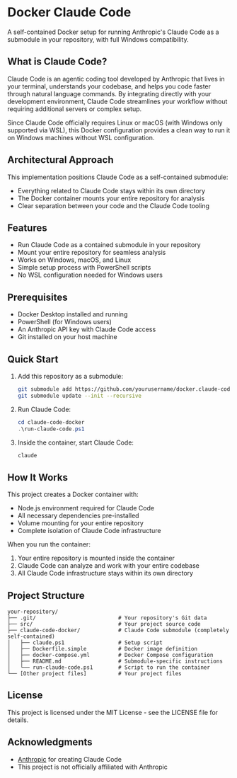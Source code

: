 # Docker Claude Code

A self-contained Docker setup for running Anthropic's Claude Code as a submodule in your repository, with full Windows compatibility.

## What is Claude Code?

Claude Code is an agentic coding tool developed by Anthropic that lives in your terminal, understands your codebase, and helps you code faster through natural language commands. By integrating directly with your development environment, Claude Code streamlines your workflow without requiring additional servers or complex setup.

Since Claude Code officially requires Linux or macOS (with Windows only supported via WSL), this Docker configuration provides a clean way to run it on Windows machines without WSL configuration.

## Architectural Approach

This implementation positions Claude Code as a self-contained submodule:

- Everything related to Claude Code stays within its own directory
- The Docker container mounts your entire repository for analysis
- Clear separation between your code and the Claude Code tooling

## Features

- Run Claude Code as a contained submodule in your repository
- Mount your entire repository for seamless analysis
- Works on Windows, macOS, and Linux
- Simple setup process with PowerShell scripts
- No WSL configuration needed for Windows users

## Prerequisites

- Docker Desktop installed and running
- PowerShell (for Windows users)
- An Anthropic API key with Claude Code access
- Git installed on your host machine

## Quick Start

1. Add this repository as a submodule:

   ```bash
   git submodule add https://github.com/yourusername/docker.claude-code.git claude-code-docker
   git submodule update --init --recursive
   ```

2. Run Claude Code:

   ```powershell
   cd claude-code-docker
   .\run-claude-code.ps1
   ```

3. Inside the container, start Claude Code:

   ```bash
   claude
   ```

## How It Works

This project creates a Docker container with:

- Node.js environment required for Claude Code
- All necessary dependencies pre-installed
- Volume mounting for your entire repository
- Complete isolation of Claude Code infrastructure

When you run the container:

1. Your entire repository is mounted inside the container
2. Claude Code can analyze and work with your entire codebase
3. All Claude Code infrastructure stays within its own directory

## Project Structure

```DIRECTORY
your-repository/
├── .git/                          # Your repository's Git data
├── src/                           # Your project source code
├── claude-code-docker/            # Claude Code submodule (completely self-contained)
│   ├── claude.ps1                 # Setup script
│   ├── Dockerfile.simple          # Docker image definition
│   ├── docker-compose.yml         # Docker Compose configuration
│   ├── README.md                  # Submodule-specific instructions
│   └── run-claude-code.ps1        # Script to run the container
└── [Other project files]          # Your project files
```

## License

This project is licensed under the MIT License - see the LICENSE file for details.

## Acknowledgments

- [Anthropic](https://www.anthropic.com/) for creating Claude Code
- This project is not officially affiliated with Anthropic
